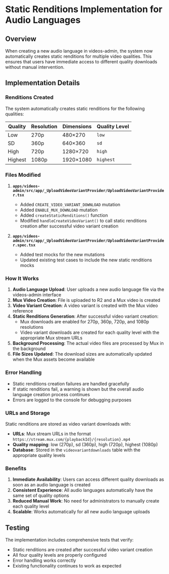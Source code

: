 # Static Renditions Implementation for Audio Languages

## Overview

When creating a new audio language in videos-admin, the system now automatically creates static renditions for multiple video qualities. This ensures that users have immediate access to different quality downloads without manual intervention.

## Implementation Details

### Renditions Created

The system automatically creates static renditions for the following qualities:

| Quality | Resolution | Dimensions | Quality Level |
| ------- | ---------- | ---------- | ------------- |
| Low     | 270p       | 480×270    | `low`         |
| SD      | 360p       | 640×360    | `sd`          |
| High    | 720p       | 1280×720   | `high`        |
| Highest | 1080p      | 1920×1080  | `highest`     |

### Files Modified

1. **`apps/videos-admin/src/app/_UploadVideoVariantProvider/UploadVideoVariantProvider.tsx`**

   - Added `CREATE_VIDEO_VARIANT_DOWNLOAD` mutation
   - Added `ENABLE_MUX_DOWNLOAD` mutation
   - Added `createStaticRenditions()` function
   - Modified `handleCreateVideoVariant()` to call static renditions creation after successful video variant creation

2. **`apps/videos-admin/src/app/_UploadVideoVariantProvider/UploadVideoVariantProvider.spec.tsx`**
   - Added test mocks for the new mutations
   - Updated existing test cases to include the new static renditions mocks

### How It Works

1. **Audio Language Upload**: User uploads a new audio language file via the videos-admin interface
2. **Mux Video Creation**: File is uploaded to R2 and a Mux video is created
3. **Video Variant Creation**: A video variant is created with the Mux video reference
4. **Static Renditions Generation**: After successful video variant creation:
   - Mux downloads are enabled for 270p, 360p, 720p, and 1080p resolutions
   - Video variant downloads are created for each quality level with the appropriate Mux stream URLs
5. **Background Processing**: The actual video files are processed by Mux in the background
6. **File Sizes Updated**: The download sizes are automatically updated when the Mux assets become available

### Error Handling

- Static renditions creation failures are handled gracefully
- If static renditions fail, a warning is shown but the overall audio language creation process continues
- Errors are logged to the console for debugging purposes

### URLs and Storage

Static renditions are stored as video variant downloads with:

- **URLs**: Mux stream URLs in the format `https://stream.mux.com/{playbackId}/{resolution}.mp4`
- **Quality mapping**: low (270p), sd (360p), high (720p), highest (1080p)
- **Database**: Stored in the `videovariantdownloads` table with the appropriate quality levels

### Benefits

1. **Immediate Availability**: Users can access different quality downloads as soon as an audio language is created
2. **Consistent Experience**: All audio languages automatically have the same set of quality options
3. **Reduced Manual Work**: No need for administrators to manually create each quality level
4. **Scalable**: Works automatically for all new audio language uploads

## Testing

The implementation includes comprehensive tests that verify:

- Static renditions are created after successful video variant creation
- All four quality levels are properly configured
- Error handling works correctly
- Existing functionality continues to work as expected
